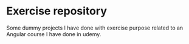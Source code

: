 # Exercise repository

Some dummy projects I have done with exercise purpose related to an Angular course I have done in udemy.
